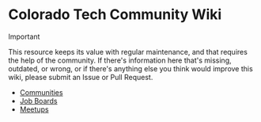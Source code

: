 # Colorado Tech Community Wiki

> [!IMPORTANT]  
> This resource keeps its value with regular maintenance, and that requires the help of the community. If there's information here that's missing, outdated, or wrong, or if there's anything else you think would improve this wiki, please submit an Issue or Pull Request.

- [Communities](communities.md)
- [Job Boards](job-boards.md)
- [Meetups](meetups.md)
